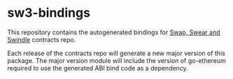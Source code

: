 # sw3-bindings

This repository contains the autogenerated bindings for [Swap, Swear and Swindle](https://github.com/ethersphere/swap-swear-and-swindle) contracts repo.

Each release of the contracts repo will generate a new major version of this package. The major version  module will include the version of go-ethereum required to use the generated ABI bind code as a dependency.
